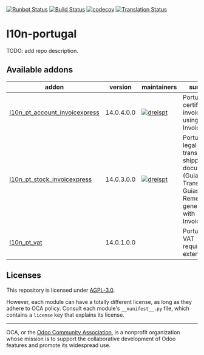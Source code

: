 [![Runbot Status](https://runbot.odoo-community.org/runbot/badge/flat/171/14.0.svg)](https://runbot.odoo-community.org/runbot/repo/github-com-oca-l10n-portugal-171)
[![Build Status](https://travis-ci.com/OCA/l10n-portugal.svg?branch=14.0)](https://travis-ci.com/OCA/l10n-portugal)
[![codecov](https://codecov.io/gh/OCA/l10n-portugal/branch/14.0/graph/badge.svg)](https://codecov.io/gh/OCA/l10n-portugal)
[![Translation Status](https://translation.odoo-community.org/widgets/l10n-portugal-14-0/-/svg-badge.svg)](https://translation.odoo-community.org/engage/l10n-portugal-14-0/?utm_source=widget)

<!-- /!\ do not modify above this line -->

# l10n-portugal

TODO: add repo description.

<!-- /!\ do not modify below this line -->

<!-- prettier-ignore-start -->

[//]: # (addons)

Available addons
----------------
addon | version | maintainers | summary
--- | --- | --- | ---
[l10n_pt_account_invoicexpress](l10n_pt_account_invoicexpress/) | 14.0.4.0.0 | [![dreispt](https://github.com/dreispt.png?size=30px)](https://github.com/dreispt) | Portuguese certified invoices using InvoiceXpress
[l10n_pt_stock_invoicexpress](l10n_pt_stock_invoicexpress/) | 14.0.3.0.0 | [![dreispt](https://github.com/dreispt.png?size=30px)](https://github.com/dreispt) | Portuguese legal transport and shipping documents (Guias de Transporte e Guias de Remessa) generated with InvoiceXpress
[l10n_pt_vat](l10n_pt_vat/) | 14.0.1.0.0 |  | Portuguese VAT requirements extensions

[//]: # (end addons)

<!-- prettier-ignore-end -->

## Licenses

This repository is licensed under [AGPL-3.0](LICENSE).

However, each module can have a totally different license, as long as they adhere to OCA
policy. Consult each module's `__manifest__.py` file, which contains a `license` key
that explains its license.

----

OCA, or the [Odoo Community Association](http://odoo-community.org/), is a nonprofit
organization whose mission is to support the collaborative development of Odoo features
and promote its widespread use.

